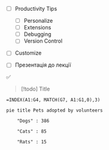 - [ ] Productivity Tips
	- [ ] Personalize
	- [ ] Extensions
	- [ ] Debugging
	- [ ] Version Control
- [ ] Customize
- [ ] Презентація до лекції


:white_check_mark:




> [!todo] Title



```xslx
=INDEX(A1:G4, MATCH(G7, A1:G1,0),3)
```


```mermaid
pie title Pets adopted by volunteers

    "Dogs" : 386

    "Cats" : 85

    "Rats" : 15
```
